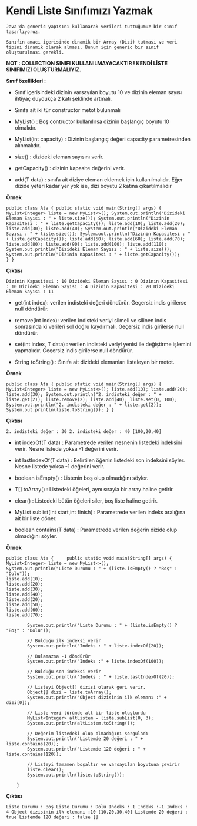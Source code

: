 # Kendi Liste Sınıfımızı Yazmak

    Java'da generic yapısını kullanarak verileri tuttuğumuz bir sınıf tasarlıyoruz.

    Sınıfın amacı içerisinde dinamik bir Array (Dizi) tutması ve veri tipini dinamik olarak alması. Bunun için generic bir sınıf oluşturulması gerekli.

**NOT : COLLECTION SINIFI KULLANILMAYACAKTIR ! KENDİ LİSTE SINIFIMIZI OLUŞTURMALIYIZ.**

**Sınıf özellikleri :**



- Sınıf içerisindeki dizinin varsayılan boyutu 10 ve dizinin eleman sayısı ihtiyaç duydukça 2 katı şeklinde artmalı.


- Sınıfa ait iki tür constructor metot bulunmalı


- MyList() : Boş contructor kullanılırsa dizinin başlangıç boyutu 10 olmalıdır.


- MyList(int capacity) : Dizinin başlangıç değeri capacity parametresinden alınmalıdır.


- size() : dizideki eleman sayısını verir.


- getCapacity() : dizinin kapasite değerini verir.


- add(T data) : sınıfa ait diziye eleman eklemek için kullanılmalıdır. Eğer dizide yeteri kadar yer yok ise, dizi boyutu 2 katına çıkartılmalıdır

**Örnek**

``public class Ata { public static void main(String[] args) { MyList<Integer> liste = new MyList<>(); System.out.println("Dizideki Eleman Sayısı : " + liste.size()); System.out.println("Dizinin Kapasitesi : " + liste.getCapacity()); liste.add(10); liste.add(20); liste.add(30); liste.add(40); System.out.println("Dizideki Eleman Sayısı : " + liste.size()); System.out.println("Dizinin Kapasitesi : " + liste.getCapacity()); liste.add(50); liste.add(60); liste.add(70); liste.add(80); liste.add(90); liste.add(100); liste.add(110); System.out.println("Dizideki Eleman Sayısı : " + liste.size()); System.out.println("Dizinin Kapasitesi : " + liste.getCapacity());     }
}
``

**Çıktısı**

``Dizinin Kapasitesi : 10 Dizideki Eleman Sayısı : 0
Dizinin Kapasitesi : 10
Dizideki Eleman Sayısı : 4
Dizinin Kapasitesi : 20
Dizideki Eleman Sayısı : 11``

- get(int index): verilen indisteki değeri döndürür. Geçersiz indis girilerse null döndürür.


- remove(int index): verilen indisteki veriyi silmeli ve silinen indis sonrasında ki verileri sol doğru kaydırmalı. Geçersiz indis girilerse null döndürür.


- set(int index, T data) : verilen indisteki veriyi yenisi ile değiştirme işlemini yapmalıdır. Geçersiz indis girilerse null döndürür.


- String toString() : Sınıfa ait dizideki elemanları listeleyen bir metot.

**Örnek**

``public class Ata { public static void main(String[] args) { MyList<Integer> liste = new MyList<>(); liste.add(10); liste.add(20); liste.add(30); System.out.println("2. indisteki değer : " + liste.get(2)); liste.remove(2); liste.add(40); liste.set(0, 100); System.out.println("2. indisteki değer : " + liste.get(2));         System.out.println(liste.toString());
}
}``

**Çıktısı**

``2. indisteki değer : 30 2. indisteki değer : 40
[100,20,40]``

- int indexOf(T data) : Parametrede verilen nesnenin listedeki indeksini verir. Nesne listede yoksa -1 değerini verir.


- int lastIndexOf(T data) : Belirtilen öğenin listedeki son indeksini söyler. Nesne listede yoksa -1 değerini verir.


- boolean isEmpty() : Listenin boş olup olmadığını söyler.


- T[] toArray() : Listedeki öğeleri, aynı sırayla bir array haline getirir.


- clear() : Listedeki bütün öğeleri siler, boş liste haline getirir.


- MyList<T> sublist(int start,int finish) : Parametrede verilen indeks aralığına ait bir liste döner.


- boolean contains(T data) : Parametrede verilen değerin dizide olup olmadığını söyler.

**Örnek**

````
public class Ata {     public static void main(String[] args) {
MyList<Integer> liste = new MyList<>();
System.out.println("Liste Durumu : " + (liste.isEmpty() ? "Boş" : "Dolu"));
liste.add(10);
liste.add(20);
liste.add(30);
liste.add(40);
liste.add(20);
liste.add(50);
liste.add(60);
liste.add(70);

        System.out.println("Liste Durumu : " + (liste.isEmpty() ? "Boş" : "Dolu"));

        // Bulduğu ilk indeksi verir
        System.out.println("Indeks : " + liste.indexOf(20));

        // Bulamazsa -1 döndürür
        System.out.println("Indeks :" + liste.indexOf(100));

        // Bulduğu son indeksi verir
        System.out.println("Indeks : " + liste.lastIndexOf(20));

        // Listeyi Object[] dizisi olarak geri verir.
        Object[] dizi = liste.toArray();
        System.out.println("Object dizisinin ilk elemanı :" + dizi[0]);

        // Liste veri türünde alt bir liste oluşturdu
        MyList<Integer> altListem = liste.subList(0, 3);
        System.out.println(altListem.toString());

        // Değerim listedeki olup olmadığını sorguladı
        System.out.println("Listemde 20 değeri : " + liste.contains(20));
        System.out.println("Listemde 120 değeri : " + liste.contains(120));

        // Listeyi tamamen boşaltır ve varsayılan boyutuna çevirir
        liste.clear();
        System.out.println(liste.toString());
        
    }
````

**Çıktısı**

``Liste Durumu : Boş Liste Durumu : Dolu
Indeks : 1
Indeks :-1
Indeks : 4
Object dizisinin ilk elemanı :10
[10,20,30,40]
Listemde 20 değeri : true
Listemde 120 değeri : false
[]``